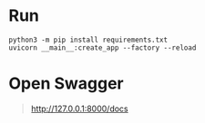 # Run

```shell
python3 -m pip install requirements.txt
uvicorn __main__:create_app --factory --reload
```

# Open Swagger

> http://127.0.0.1:8000/docs